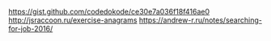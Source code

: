 
https://gist.github.com/codedokode/ce30e7a036f18f416ae0
http://jsraccoon.ru/exercise-anagrams
https://andrew-r.ru/notes/searching-for-job-2016/
